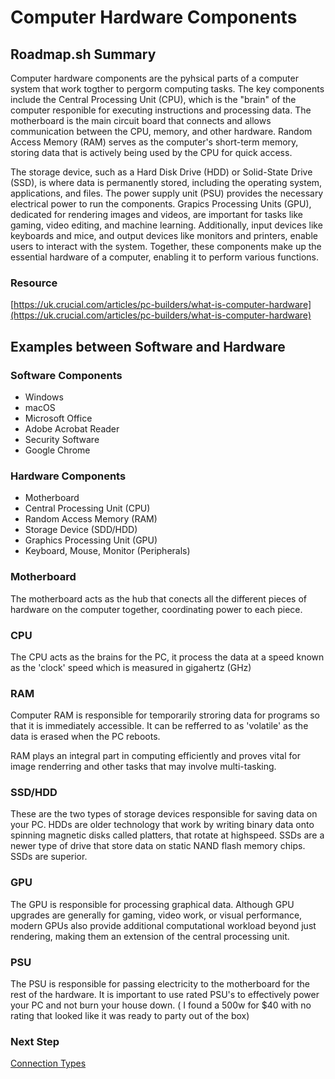 # Computer Hardware Components

## Roadmap.sh Summary
Computer hardware components are the pyhsical parts of a computer system that work togther to pergorm computing tasks. The key components include the Central Processing Unit (CPU), which is the "brain" of the computer responible for executing instructions and processing data. The motherboard is the main circuit board that connects and allows communication between the CPU, memory, and other hardware. Random Access Memory (RAM) serves as the computer's short-term memory, storing data that is actively being used by the CPU for quick access.

The storage device, such as a Hard Disk Drive (HDD) or Solid-State Drive (SSD), is where data is permanently stored, including the operating system, applications, and files. The power supply unit (PSU) provides the necessary electrical power to run the components. Grapics Processing Units (GPU), dedicated for rendering images and videos, are important for tasks like gaming, video editing, and machine learning. Additionally, input devices like keyboards and mice, and output devices like monitors and printers, enable users to interact with the system. Together, these components make up the essential hardware of a computer, enabling it to perform various functions.

### Resource
[https://uk.crucial.com/articles/pc-builders/what-is-computer-hardware](https://uk.crucial.com/articles/pc-builders/what-is-computer-hardware)

## Examples between Software and Hardware
### Software Components
- Windows
- macOS
- Microsoft Office
- Adobe Acrobat Reader
- Security Software
- Google Chrome


### Hardware Components
- Motherboard
- Central Processing Unit (CPU)
- Random Access Memory (RAM)
- Storage Device (SDD/HDD)
- Graphics Processing Unit (GPU)
- Keyboard, Mouse, Monitor (Peripherals)

### Motherboard
The motherboard acts as the hub that conects all the different pieces of hardware on the computer together, coordinating power to each piece.

### CPU
The CPU acts as the brains for the PC, it process the data at a speed known as the 'clock' speed which is measured in gigahertz (GHz)

### RAM
Computer RAM is responsible for temporarily stroring data for programs so that it is immediately accessible. It can be refferred to as 'volatile' as the data is erased when the PC reboots.

RAM plays an integral part in computing efficiently and proves vital for image renderring and other tasks that may involve multi-tasking.

### SSD/HDD

These are the two types of storage devices responsible for saving data on your PC. HDDs are older technology that work by writing binary data onto spinning magnetic disks called platters, that rotate at highspeed. SSDs are a newer type of drive that store data on static NAND flash memory chips. SSDs are superior.

### GPU

The GPU is responsible for processing graphical data. Although GPU upgrades are generally for gaming, video work, or visual performance, modern GPUs also provide additional computational workload beyond just rendering, making them an extension of the central processing unit.

### PSU

The PSU is responsible for passing electricity to the motherboard for the rest of the hardware. It is important to use rated PSU's to effectively power your PC and not burn your house down. ( I found a 500w for $40 with no rating that looked like it was ready to party out of the box) 


### Next Step
[Connection Types](https://github.com/Sisu-Sus/CyberSec-RoadMap/blob/main/Fundamental_IT_Skills/Connection_Types_And_Functions/Connection_Types_And_Functions.md) 
